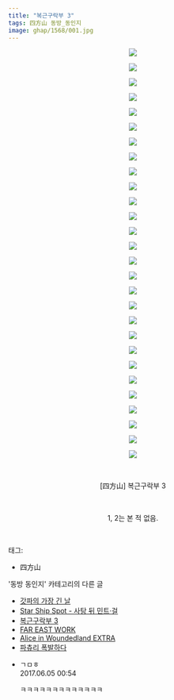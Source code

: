 ```yaml
---
title: "복근구락부 3"
tags: 四方山 동방_동인지
image: ghap/1568/001.jpg
---
```

<div class="article">
<p style="text-align: center; clear: none; float: none;"><img src="{{ site.nasurl }}/ghap/1568/001.jpg"/></p>
<p style="text-align: center; clear: none; float: none;"><img src="{{ site.nasurl }}/ghap/1568/002.jpg"/></p>
<p style="text-align: center; clear: none; float: none;"><img src="{{ site.nasurl }}/ghap/1568/003.jpg"/></p>
<p style="text-align: center; clear: none; float: none;"><img src="{{ site.nasurl }}/ghap/1568/004.jpg"/></p>
<p style="text-align: center; clear: none; float: none;"><img src="{{ site.nasurl }}/ghap/1568/005.jpg"/></p>
<p style="text-align: center; clear: none; float: none;"><img src="{{ site.nasurl }}/ghap/1568/006.jpg"/></p>
<p style="text-align: center; clear: none; float: none;"><img src="{{ site.nasurl }}/ghap/1568/007.jpg"/></p>
<p style="text-align: center; clear: none; float: none;"><img src="{{ site.nasurl }}/ghap/1568/008.jpg"/></p>
<p style="text-align: center; clear: none; float: none;"><img src="{{ site.nasurl }}/ghap/1568/009.jpg"/></p>
<p style="text-align: center; clear: none; float: none;"><img src="{{ site.nasurl }}/ghap/1568/010.jpg"/></p>
<p style="text-align: center; clear: none; float: none;"><img src="{{ site.nasurl }}/ghap/1568/011.jpg"/></p>
<p style="text-align: center; clear: none; float: none;"><img src="{{ site.nasurl }}/ghap/1568/012.jpg"/></p>
<p style="text-align: center; clear: none; float: none;"><img src="{{ site.nasurl }}/ghap/1568/013.jpg"/></p>
<p style="text-align: center; clear: none; float: none;"><img src="{{ site.nasurl }}/ghap/1568/014.jpg"/></p>
<p style="text-align: center; clear: none; float: none;"><img src="{{ site.nasurl }}/ghap/1568/015.jpg"/></p>
<p style="text-align: center; clear: none; float: none;"><img src="{{ site.nasurl }}/ghap/1568/016.jpg"/></p>
<p style="text-align: center; clear: none; float: none;"><img src="{{ site.nasurl }}/ghap/1568/017.jpg"/></p>
<p style="text-align: center; clear: none; float: none;"><img src="{{ site.nasurl }}/ghap/1568/018.jpg"/></p>
<p style="text-align: center; clear: none; float: none;"><img src="{{ site.nasurl }}/ghap/1568/019.jpg"/></p>
<p style="text-align: center; clear: none; float: none;"><img src="{{ site.nasurl }}/ghap/1568/020.jpg"/></p>
<p style="text-align: center; clear: none; float: none;"><img src="{{ site.nasurl }}/ghap/1568/021.jpg"/></p>
<p style="text-align: center; clear: none; float: none;"><img src="{{ site.nasurl }}/ghap/1568/022.jpg"/></p>
<p style="text-align: center; clear: none; float: none;"><img src="{{ site.nasurl }}/ghap/1568/023.jpg"/></p>
<p style="text-align: center; clear: none; float: none;"><img src="{{ site.nasurl }}/ghap/1568/024.jpg"/></p>
<p style="text-align: center; clear: none; float: none;"><img src="{{ site.nasurl }}/ghap/1568/025.jpg"/></p>
<p style="text-align: center; clear: none; float: none;"><img src="{{ site.nasurl }}/ghap/1568/026.jpg"/></p>
<p style="text-align: center; clear: none; float: none;"><img src="{{ site.nasurl }}/ghap/1568/027.jpg"/></p>
<p style="text-align: center; clear: none; float: none;"><img src="{{ site.nasurl }}/ghap/1568/028.jpg"/></p>
<p style="text-align: center; clear: none; float: none;"><br/></p>
<p style="text-align: center; clear: none; float: none;">[四方山] 복근구락부 3</p>
<p style="text-align: center; clear: none; float: none;"><br/></p>
<p style="text-align: center; clear: none; float: none;">1, 2는 본 적 없음.</p>
<p><br/></p>
</div><div class="tagTrail">
<p>태그: </p>
<ul>
<li>四方山</li>
</ul>
</div><div class="another">
<p>'동방 동인지' 카테고리의 다른 글</p>
<ul>
<li><a href="/2016-08-14-ghap_1570">갓파의 가장 긴 날</a></li>
<li><a href="/2016-08-14-ghap_1569">Star Ship Spot - 사탕 뒤 민트·걸</a></li>
<li><a href="/2016-08-14-ghap_1568">복근구락부 3</a></li>
<li><a href="/2016-08-14-ghap_1567">FAR EAST WORK</a></li>
<li><a href="/2016-08-14-ghap_1566">Alice in Woundedland EXTRA</a></li>
<li><a href="/2016-08-14-ghap_1565">파츄리 폭발하다</a></li>
</ul>
</div><div class="cb_module cb_fluid">
<div class="cb_wrt cb_profile">
<div class="comment">
<ul>
<li class="cb_thumb_off" id="comment15006116">
<div class="cb_comment_area">
<div class="cb_info_area">
<div class="cb_section">
<span class="cb_nick_name">ㄱㅁㅎ</span>
</div>
<div class="cb_section">
<span class="cb_date">2017.06.05 00:54 </span>
</div>
</div>
<div class="cb_dsc_comment">
<p class="cb_dsc">
											ㅋㅋㅋㅋㅋㅋㅋㅋㅋㅋㅋㅋㅋ
										</p>
</div>
</div></li>
</ul>
</div>
</div><!-- commentList close -->
</div>